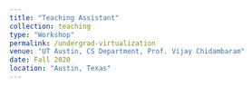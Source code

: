 ```yaml
---
title: "Teaching Assistant"
collection: teaching
type: "Workshop"
permalink: /undergrad-virtualization
venue: "UT Austin, CS Department, Prof. Vijay Chidambaram"
date: Fall 2020
location: "Austin, Texas"
---
```


<!-- This is a description of a teaching experience. You can use markdown like any other post.

Heading 1
======

Heading 2
======

Heading 3
====== -->
